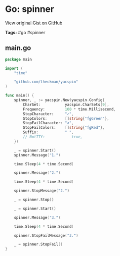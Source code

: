 # Go: spinner 

[View original Gist on GitHub](https://gist.github.com/Integralist/bdc3a6391682d351516ebcf766229e5b)

**Tags:** #go #spinner

## main.go

```go
package main

import (
	"time"

	"github.com/theckman/yacspin"
)

func main() {
	spinner, _ := yacspin.New(yacspin.Config{
		CharSet:           yacspin.CharSets[9],
		Frequency:         100 * time.Millisecond,
		StopCharacter:     "✓",
		StopColors:        []string{"fgGreen"},
		StopFailCharacter: "✗",
		StopFailColors:    []string{"fgRed"},
		Suffix:            " ",
		// NotTTY:            true,
	})

	_ = spinner.Start()
	spinner.Message("1.")

	time.Sleep(4 * time.Second)

	spinner.Message("2.")

	time.Sleep(4 * time.Second)

	spinner.StopMessage("2.")

	_ = spinner.Stop()

	_ = spinner.Start()

	spinner.Message("3.")

	time.Sleep(4 * time.Second)

	spinner.StopFailMessage("3.")

	_ = spinner.StopFail()
}
```

